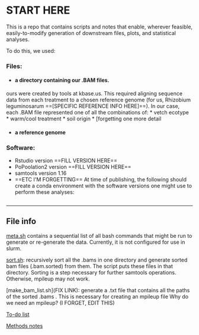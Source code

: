 # START HERE 

This is a repo that contains scripts and notes that enable, wherever feasible, easily-to-modify generation of downstream files, plots, and statistical analyses. 

To do this, we used:

### Files:
* #### a directory containing our .BAM files.
ours were created by tools at kbase.us. This required aligning sequence data from each treatment to a chosen reference genome (for us, Rhizobium leguminosarum ==[SPECIFIC REFERENCE INFO HERE]==). In our case, each .BAM file represented one of all the combinations of:
    * vetch ecotype
    * warm/cool treatment
    * soil origin
    * [forgetting one more detail
* #### a reference genome

### Software: 
* Rstudio version ==FILL VERSION HERE==
* PoPoolation2 version ==FILL VERSION HERE==
* samtools version 1.16
* ==ETC I'M FORGETTING==
At time of publishing, the following should create a conda environment with the software versions one might use to perform these analyses:
```
```
________________






## File info
[meta.sh](https://github.com/paulagardner/rhizobium_trapping/blob/main/meta.sh) contains a sequential list of all bash commands that might be run to generate or re-generate the data. Currently, it is not configured for use in slurm. 

[sort.sh](scripts/sort.sh): recursively sort all the .bams in one directory and generate sorted bam files (.bam.sorted) from them. The script puts these files in that directory. Sorting is a step necessary for further samtools operations. Otherwise, mpileup may not work. 

[make_bam_list.sh](FIX LINK): generate a .txt file that contains all the paths of the sorted .bams . This is necessary for creating an mpileup file
Why do we need an mpileup? (I FORGET, EDIT THIS) 





[To-do list](https://github.com/paulagardner/rhizobium_trapping/blob/main/Todo.md)

[Methods notes](https://github.com/paulagardner/rhizobium_trapping/blob/main/methods.md)
